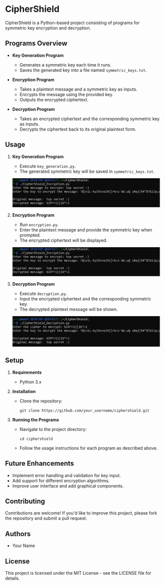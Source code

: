 # CipherShield

CipherShield is a Python-based project consisting of programs for symmetric key encryption and decryption.

## Programs Overview

* **Key Generation Program**
  - Generates a symmetric key each time it runs.
  - Saves the generated key into a file named `symmetric_keys.txt`.

* **Encryption Program**
  - Takes a plaintext message and a symmetric key as inputs.
  - Encrypts the message using the provided key.
  - Outputs the encrypted ciphertext.

* **Decryption Program**
  - Takes an encrypted ciphertext and the corresponding symmetric key as inputs.
  - Decrypts the ciphertext back to its original plaintext form.

## Usage

1. **Key Generation Program**
   - Execute `key_generation.py`.
   - The generated symmetric key will be saved in `symmetric_keys.txt`.
  
   ![Key Generation](images/encryption_process.png)

2. **Encryption Program**
   - Run `encryption.py`.
   - Enter the plaintext message and provide the symmetric key when prompted.
   - The encrypted ciphertext will be displayed.

   ![Encryption Process](images/encryption_process.png)

3. **Decryption Program**
   - Execute `decryption.py`.
   - Input the encrypted ciphertext and the corresponding symmetric key.
   - The decrypted plaintext message will be shown.

   ![Decryption Process](images/decryption_process.png)

## Setup

1. **Requirements**
   - Python 3.x

2. **Installation**
   - Clone the repository:
     ```
     git clone https://github.com/your_username/ciphershield.git
     ```

3. **Running the Programs**
   - Navigate to the project directory:
     ```
     cd ciphershield
     ```
   - Follow the usage instructions for each program as described above.

## Future Enhancements
- Implement error handling and validation for key input.
- Add support for different encryption algorithms.
- Improve user interface and add graphical components.

## Contributing
Contributions are welcome! If you'd like to improve this project, please fork the repository and submit a pull request.

## Authors
- Your Name

## License
This project is licensed under the MIT License - see the LICENSE file for details.
